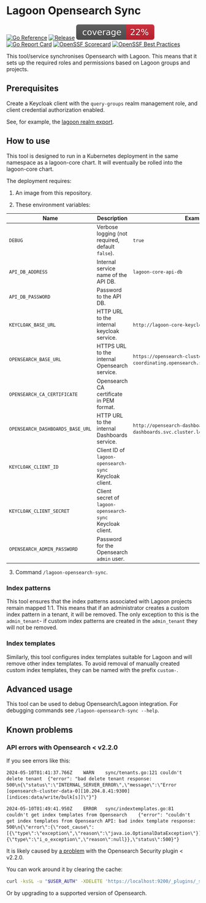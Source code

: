 # Lagoon Opensearch Sync

[![Go Reference](https://pkg.go.dev/badge/github.com/uselagoon/lagoon-opensearch-sync.svg)](https://pkg.go.dev/github.com/uselagoon/lagoon-opensearch-sync)
[![Release](https://github.com/uselagoon/lagoon-opensearch-sync/actions/workflows/release.yaml/badge.svg)](https://github.com/uselagoon/lagoon-opensearch-sync/actions/workflows/release.yaml)
[![coverage](https://raw.githubusercontent.com/uselagoon/lagoon-opensearch-sync/badges/.badges/main/coverage.svg)](https://github.com/uselagoon/lagoon-opensearch-sync/actions/workflows/coverage.yaml)
[![Go Report Card](https://goreportcard.com/badge/github.com/uselagoon/lagoon-opensearch-sync)](https://goreportcard.com/report/github.com/uselagoon/lagoon-opensearch-sync)
[![OpenSSF Scorecard](https://api.securityscorecards.dev/projects/github.com/uselagoon/lagoon-opensearch-sync/badge)](https://securityscorecards.dev/viewer/?uri=github.com/uselagoon/lagoon-opensearch-sync)
[![OpenSSF Best Practices](https://www.bestpractices.dev/projects/8659/badge)](https://www.bestpractices.dev/projects/8659)

This tool/service synchronises Opensearch with Lagoon.
This means that it sets up the required roles and permissions based on Lagoon groups and projects.

## Prerequisites

Create a Keycloak client with the `query-groups` realm management role, and client credential authorization enabled.

See, for example, the [lagoon realm export](https://github.com/uselagoon/lagoon/tree/main/services/keycloak).

## How to use

This tool is designed to run in a Kubernetes deployment in the same namespace as a lagoon-core chart.
It will eventually be rolled into the lagoon-core chart.

The deployment requires:

1. An image from this repository.

2. These environment variables:

| Name                             | Description                                                | Example                                                                     |
| ---                              | ---                                                        | ---                                                                         |
| `DEBUG`                          | Verbose logging (not required, default `false`).           | `true`                                                                      |
| `API_DB_ADDRESS`                 | Internal service name of the API DB.                       | `lagoon-core-api-db`                                                        |
| `API_DB_PASSWORD`                | Password to the API DB.                                    |                                                                             |
| `KEYCLOAK_BASE_URL`              | HTTP URL to the internal keycloak service.                 | `http://lagoon-core-keycloak:8080/`                                         |
| `OPENSEARCH_BASE_URL`            | HTTPS URL to the internal Opensearch service.              | `https://opensearch-cluster-coordinating.opensearch.svc.cluster.local:9200` |
| `OPENSEARCH_CA_CERTIFICATE`      | Opensearch CA certificate in PEM format.                   |                                                                             |
| `OPENSEARCH_DASHBOARDS_BASE_URL` | HTTP URL to the internal Dashboards service.               | `http://opensearch-dashboards.opensearch-dashboards.svc.cluster.local:5601` |
| `KEYCLOAK_CLIENT_ID`             | Client ID of `lagoon-opensearch-sync` Keycloak client.     |                                                                             |
| `KEYCLOAK_CLIENT_SECRET`         | Client secret of `lagoon-opensearch-sync` Keycloak client. |                                                                             |
| `OPENSEARCH_ADMIN_PASSWORD`      | Password for the Opensearch `admin` user.                  |                                                                             |

3. Command `/lagoon-opensearch-sync`.

### Index patterns

This tool ensures that the index patterns associated with Lagoon projects remain mapped 1:1.
This means that if an administrator creates a custom index pattern in a tenant, it will be removed.
The only exception to this is the `admin_tenant`- if custom index patterns are created in the `admin_tenant` they will not be removed.

### Index templates

Similarly, this tool configures index templates suitable for Lagoon and will remove other index templates.
To avoid removal of manually created custom index templates, they can be named with the prefix `custom-`.

## Advanced usage

This tool can be used to debug Opensearch/Lagoon integration.
For debugging commands see `/lagoon-opensearch-sync --help`.

## Known problems

### API errors with Opensearch < v2.2.0

If you see errors like this:

```
2024-05-10T01:41:37.766Z	WARN	sync/tenants.go:121	couldn't delete tenant	{"error": "bad delete tenant response: 500\n{\"status\":\"INTERNAL_SERVER_ERROR\",\"message\":\"Error [opensearch-cluster-data-0][10.204.8.41:9300][indices:data/write/bulk[s]]\"}"}
```

```
2024-05-10T01:49:41.950Z	ERROR	sync/indextemplates.go:81	couldn't get index templates from Opensearch	{"error": "couldn't get index templates from Opensearch API: bad index template response: 500\n{\"error\":{\"root_cause\":[{\"type\":\"exception\",\"reason\":\"java.io.OptionalDataException\"}],\"type\":\"exception\",\"reason\":\"java.io.OptionalDataException\",\"caused_by\":{\"type\":\"i_o_exception\",\"reason\":null}},\"status\":500}"}
```

It is likely caused by [a problem](https://github.com/opensearch-project/security/issues/1961) with the Opensearch Security plugin < v2.2.0.

You can work around it by clearing the cache:

```bash
curl -ksSL -u "$USER_AUTH" -XDELETE 'https://localhost:9200/_plugins/_security/api/cache'
```

Or by upgrading to a supported version of Opensearch.
